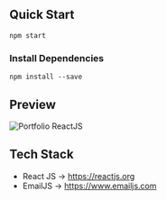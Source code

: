 
## Quick Start
```
npm start
```
### Install Dependencies
```
npm install --save
```

## Preview
![Portfolio ReactJS](preview.gif)

## Tech Stack
- React JS -> https://reactjs.org
- EmailJS -> https://www.emailjs.com